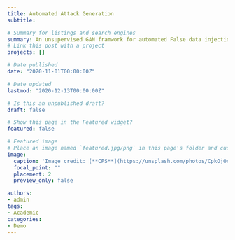 ```yaml
---
title: Automated Attack Generation
subtitle:

# Summary for listings and search engines
summary: An unsupervised GAN framwork for automated False data injection attack generation targetting physical dynamical system.
# Link this post with a project
projects: []

# Date published
date: "2020-11-01T00:00:00Z"

# Date updated
lastmod: "2020-12-13T00:00:00Z"

# Is this an unpublished draft?
draft: false

# Show this page in the Featured widget?
featured: false

# Featured image
# Place an image named `featured.jpg/png` in this page's folder and customize its options here.
image:
  caption: 'Image credit: [**CPS**](https://unsplash.com/photos/CpkOjOcXdUY)'
  focal_point: ""
  placement: 2
  preview_only: false

authors:
- admin
tags:
- Academic
categories:
- Demo
---
```



